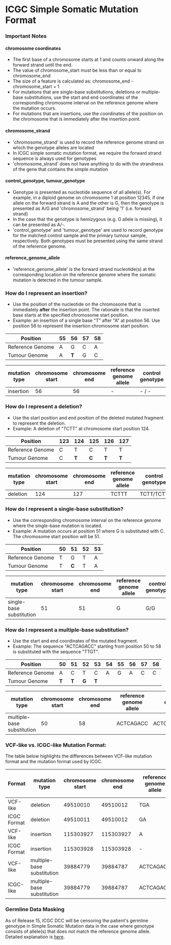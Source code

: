 # ICGC Simple Somatic Mutation Format

### Important Notes

#### chromosome coordinates

* The first base of a chromosome starts at 1 and counts onward along the forward strand until the end.
* The value of chromosome_start must be less than or equal to chromosome_end
* The size of a feature is calculated as: chromosome_end - chromosome_start + 1
* For mutations that are single-base substitutions, deletions or multiple-base substitutions, use the start and end coordinates of the corresponding chromosome interval on the reference genome where the mutation occurs.
* For mutations that are insertions, use the coordinates of the position on the chromosome that is immediately after the insertion point.

#### chromosome_strand

* 'chromosome_strand' is used to record the reference genome strand on which the genotype alleles are located
* In ICGC simple somatic mutation format, we require the forward strand sequence is always used for genotypes
* 'chromosome_strand' does not have anything to do with the strandness of the gene that contains the simple mutation

#### control_genotype, tumour_genotype

* Genotype is presented as nucleotide sequence of all allele(s). For example, in a diploid genome on chromosome 1 at position 12345, if one allele on the forward strand is A and the other is G, then the genotype is presented as A/G and 'chromosome_strand' being '1' (i.e. forward strand)
* In the case that the genotype is hemizygous (e.g. G allele is missing), it can be presented as A/-.
* 'control_genotype' and 'tumour_genotype' are used to record genotype for the matched control sample and the primary tumour sample, respectively. Both genotypes must be presented using the same strand of the reference genome.

#### reference_genome_allele

* 'reference_genome_allele' is the forward strand nucleotide(s) at the corresponding location on the reference genome where the somatic mutation is detected in the tumour sample.

### How do I represent an insertion?

* Use the position of the nucleotide on the chromosome that is immediately **after** the insertion point. The rationale is that the inserted base starts at the specified chromosome start position.
* Example: an insertion of a single base "T" after "A" at position 56. Use position 56 to represent the insertion chromosome start position.

| Position |  55 |  56 |  57 |  58 |
| ---- | ---- | ---- | ---- | ---- |
| Reference Genome |  A |  G |  C |  A |
| Tumour Genome |  A |  **T** |  G |  C |

| mutation type |  chromosome start |  chromosome end |  reference genome allele |  control genotype |  tumour genotype |  mutated from allele | mutated to allele |
| ---- |  ---- |  ---- |  ---- |  ---- |  ---- |  ---- | ---- |
| insertion |  56 |  56 |  - |  \- / - |  - /T |  - |  T |

### How do I represent a deletion?

* Use the start position and end position of the deleted mutated fragment to represent the deletion.
* Example: A deletion of "TCTT" at chromosome start position 124.

| Position |  123 |  124 |  125 |  126 |  127 |
| ---- |  ---- |  ---- |  ---- |  ---- | ---- |
| Reference Genome |  C |  T |  C |  T |  T |
| Tumour Genome |  C |  **T** |  **C** |  **T**  |  **T** |

| mutation type |  chromosome start |  chromosome end |  reference genome allele |  control genotype |  tumour genotype |  mutated from allele | mutated to allele |
| ---- |  ---- |  ---- |  ---- |  ---- |  ---- |  ---- | ---- |
| deletion |  124 |  127 |  TCTTT |  TCTT/TCTT |  TCTT/- |  TCTT |  - |

### How do I represent a single-base substitution?

* Use the corresponding chromosome interval on the reference genome where the single-base mutation is located.
* Example: A mutation occurs at position 51 where G is substituted with C. The chromosome start position will be 51.

| Position |  50 |  51 |  52 |  53 |
| ---- |  ---- |  ---- |  ---- |  ---- |
| Reference Genome |  T |  G |  T |  A |
| Tumour Genome |  T |  **C** |  T |  A |

| mutation type |  chromosome start |  chromosome end |  reference genome allele |  control genotype |  tumour genotype |  mutated from allele | mutated to allele |
| ---- |  ---- |  ---- |  ---- |  ---- |  ---- |  ---- | ---- |
| single-base substitution |  51 |  51 |  G |  G/G |  G/C |  G |  C |

### How do I represent a multiple-base substitution?

* Use the start and end coordinates of the mutated fragment.
* Example: The sequence "ACTCAGACC" starting from position 50 to 58 is substituted with the sequence "TTGT".

| Position |  50 |  51 |  52 |  53 |  54 |  55 |  56 |  57 |  58 |
| ---- |  ---- |  ---- |  ---- |  ---- | ---- | ---- | ---- | ---- | ---- |
| Reference Genome |  A |  C |  T |  C |  A |  G |  A |  C |  C |
| Tumour Genome |  **T** |  **T** |  **G** |  **T** |    |    |    |    |    |  

| mutation type |  chromosome start |  chromosome end |  reference genome allele |  control genotype |  tumour genotype |  mutated from allele | mutated to allele |
| ---- |  ---- |  ---- |  ---- |  ---- |  ---- |  ---- | ---- |
| multiple-base substitution |  50 |  58 |  ACTCAGACC |  ACTCAGACC/ACTCAGACC |  ACTCAGACC/TTGT |  ACTCAGACC |  TTGT |

 

### **VCF-like vs. ICGC-like Mutation Format:**

The table below highlights the differences between VCF-like mutation format and the mutation format used by ICGC.

| Format |  mutation type |  chromosome start |  chromosome end |  reference genome allele |  control genotype |  tumour genotype | mutated from allele (new field) | mutated to allele (new field) |
| ---- |  ---- |  ---- |  ---- |  ---- | ---- | ---- | ---- | ---- |
| VCF-like |  deletion |  49510010 |  49510012 |  TGA |  TGA/TGA |  TGA/T |    |    |
| ICGC Format |  deletion |  49510011 |  49510012 |  GA |  GA/GA |  GA/- |  GA |  - |
| VCF-like |  insertion |  115303927 |  115303927 |  A |  A/A |  A/AT |    |    |
| ICGC Format |  insertion |  115303928 |  115303928 |  - |  -/- |  -/T |  - |  T |
| VCF-like |  multiple-base substitution |  39884779 |  39884787 |  ACTCAGACC |  ACTCAGACC/ACTCAGACC |  ACTCAGACC/TTGT |    |    |
| ICGC-like |  multiple-base substitution |  39884779 |  39884787 |  ACTCAGACC |  ACTCAGACC/ACTCAGACC |  ACTCAGACC/TTGT |  ACTCAGACC |  TTGT |  

### Germline Data Masking

As of Release 15, ICGC DCC will be censoring the patient's germline genotype in Simple Somatic Mutation data in the case where genotype consists of allele(s) that does not match the reference genome allele. Detailed explanation is [here](/portal/methods/#germline-data-masking).
